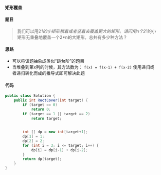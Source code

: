 #### 矩形覆盖

#### 题目
>  我们可以用2*1的小矩形横着或者竖着去覆盖更大的矩形。请问用n个2*1的小矩形无重叠地覆盖一个2*n的大矩形，总共有多少种方法？

#### 思路
 - 可以将该题抽象成类似“跳台阶”的题目
 - 当堆叠到第x列的时候，其方法数为：
	 `f(x) = f(x-1) + f(x-2)`
	使用递归或者递归转化而成的推导式即可解决此题

#### 代码

```java
public class Solution {
    public int RectCover(int target) {
        if (target == 0)
            return 0;
        if (target == 1 || target == 2)
            return target;
        
        
        int [] dp = new int[target+1];
        dp[1] = 1;
        dp[2] = 2;
        for (int i = 3; i <= target; i++) {
            dp[i] = dp[i-1] + dp[i-2];
        }
        return dp[target];
    }
}
```